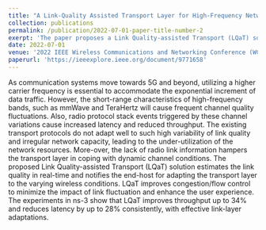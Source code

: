 ```yaml
---
title: "A Link-Quality Assisted Transport Layer for High-Frequency Networks"
collection: publications
permalink: /publication/2022-07-01-paper-title-number-2
exerpt: 'The paper proposes a Link Quality-assisted Transport (LQaT) solution to address the challenges of frequent channel quality fluctuations in high-frequency bands like mmWave and TeraHertz, common in 5G and beyond. By leveraging real-time link quality estimation, LQaT enhances congestion and flow control, improving throughput by up to 34% and reducing latency by up to 28%, as demonstrated in ns-3 simulations'
date: 2022-07-01
venue: '2022 IEEE Wireless Communications and Networking Conference (WCNC), Austin, TX, USA'
paperurl: 'https://ieeexplore.ieee.org/document/9771658'
---
```

As communication systems move towards 5G and beyond, utilizing a higher carrier frequency is essential to accommodate the exponential increment of data traffic. However, the short-range characteristics of high-frequency bands, such as mmWave and TeraHertz will cause frequent channel quality fluctuations. Also, radio protocol stack events triggered by these channel variations cause increased latency and reduced throughput. The existing transport protocols do not adapt well to such high variability of link quality and irregular network capacity, leading to the under-utilization of the network resources. More-over, the lack of radio link information hampers the transport layer in coping with dynamic channel conditions. The proposed Link Quality-assisted Transport (LQaT) solution estimates the link quality in real-time and notifies the end-host for adapting the transport layer to the varying wireless conditions. LQaT improves congestion/flow control to minimize the impact of link fluctuation and enhance the user experience. The experiments in ns-3 show that LQaT improves throughput up to 34% and reduces latency by up to 28% consistently, with effective link-layer adaptations.
